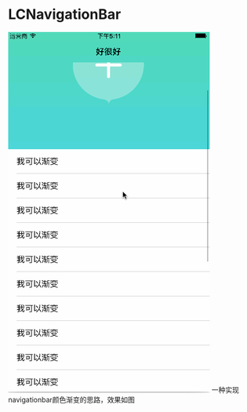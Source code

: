 # LCNavigationBar
![image](https://github.com/CNlichao/LCNavigationBar/blob/master/LCNavigationBar/readme.gif)
一种实现navigationbar颜色渐变的思路，效果如图
